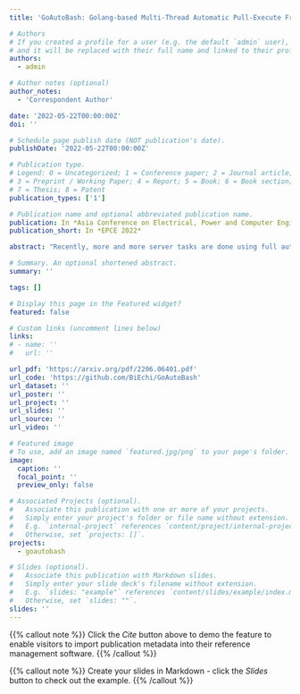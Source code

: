 ```yaml
---
title: 'GoAutoBash: Golang-based Multi-Thread Automatic Pull-Execute Framework with GitHub Webhooks And Queuing Strategy'

# Authors
# If you created a profile for a user (e.g. the default `admin` user), write the username (folder name) here
# and it will be replaced with their full name and linked to their profile.
authors:
  - admin

# Author notes (optional)
author_notes:
  - 'Correspondent Author'

date: '2022-05-22T00:00:00Z'
doi: ''

# Schedule page publish date (NOT publication's date).
publishDate: '2022-05-22T00:00:00Z'

# Publication type.
# Legend: 0 = Uncategorized; 1 = Conference paper; 2 = Journal article;
# 3 = Preprint / Working Paper; 4 = Report; 5 = Book; 6 = Book section;
# 7 = Thesis; 8 = Patent
publication_types: ['1']

# Publication name and optional abbreviated publication name.
publication: In *Asia Conference on Electrical, Power and Computer Engineering*
publication_short: In *EPCE 2022*

abstract: "Recently, more and more server tasks are done using full automation, including grading tasks for students in the college courses, integrating tasks for programmers in big projects and server-based transactions, and visualization tasks for researchers in a data-dense topic. Using automation on servers provides a great possibility for reducing the burden on manual tasks. Although server tools like CI/CD for continuous integration and Hexo for automated blog deployment have been developed, they're highly dedicated to certain functionalities and thus lack general usage. In this paper, we introduce a Golang-based automation framework that reacts to the events happening on GitHub in a multi-thread approach. This framework utilizes a queue to arrange the tasks submitted and execute each task with a thread in a preemptive manner. We then use the project GoAutoGrader to illustrate a specific implementation of this framework and its value in implementing high-freedom server applications. As Golang is developing in a rapid way because of its incredible parallel programming efficiency and a super-easy way to learn on the basis of C-like programming languages, we decide to develop this system in Golang."

# Summary. An optional shortened abstract.
summary: ''

tags: []

# Display this page in the Featured widget?
featured: false

# Custom links (uncomment lines below)
links:
# - name: ''
#   url: ''

url_pdf: 'https://arxiv.org/pdf/2206.06401.pdf'
url_code: 'https://github.com/BiEchi/GoAutoBash' 
url_dataset: ''
url_poster: ''
url_project: ''
url_slides: ''
url_source: ''
url_video: ''

# Featured image
# To use, add an image named `featured.jpg/png` to your page's folder.
image:
  caption: ''
  focal_point: ''
  preview_only: false

# Associated Projects (optional).
#   Associate this publication with one or more of your projects.
#   Simply enter your project's folder or file name without extension.
#   E.g. `internal-project` references `content/project/internal-project/index.md`.
#   Otherwise, set `projects: []`.
projects:
  - goautobash

# Slides (optional).
#   Associate this publication with Markdown slides.
#   Simply enter your slide deck's filename without extension.
#   E.g. `slides: "example"` references `content/slides/example/index.md`.
#   Otherwise, set `slides: ""`.
slides: ''
---
```


{{% callout note %}}
Click the _Cite_ button above to demo the feature to enable visitors to import publication metadata into their reference management software.
{{% /callout %}}

{{% callout note %}}
Create your slides in Markdown - click the _Slides_ button to check out the example.
{{% /callout %}}

